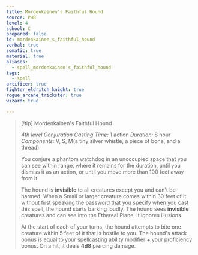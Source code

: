 ```yaml
---
title: Mordenkainen's Faithful Hound
source: PHB
level: 4
school: C
prepared: false
id: mordenkainen_s_faithful_hound
verbal: true
somatic: true
material: true
aliases:
  - spell_mordenkainen's_faithful_hound
tags:
  - spell
artificer: true
fighter_eldritch_knight: true
rogue_arcane_trickster: true
wizard: true

---
```

>[!tip] Mordenkainen's Faithful Hound
>
> *4th level Conjuration*
> *Casting Time:* 1 action
> *Duration:* 8 hour
> *Components:* V, S, M(a tiny silver whistle, a piece of bone, and a thread)
>
>You conjure a phantom watchdog in an unoccupied space that you can see within range, where it remains for the duration, until you dismiss it as an action, or until you move more than 100 feet away from it.
>
>The hound is **invisible** to all creatures except you and can't be harmed. When a Small or larger creature comes within 30 feet of it without first speaking the password that you specify when you cast this spell, the hound starts barking loudly. The hound sees **invisible** creatures and can see into the Ethereal Plane. It ignores illusions.
>
>At the start of each of your turns, the hound attempts to bite one creature within 5 feet of it that is hostile to you. The hound's attack bonus is equal to your spellcasting ability modifier + your proficiency bonus. On a hit, it deals **4d8** piercing damage.
>

